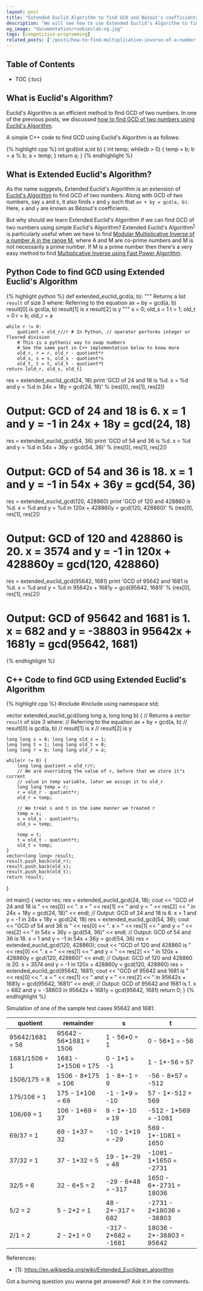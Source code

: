 ```yaml
---
layout: post
title: "Extended Euclid Algorithm to find GCD and Bézout's coefficients"
description: "We will see how to use Extended Euclid's Algorithm to find GCD of two numbers. It also gives us Bézout's coefficients (x, y) such that ax + by = gcd(a, b). We will discuss and implement all of the above problems in Python and C++"
og_image: "documentation/rookieslab-og.jpg"
tags: [competitive-programming]
related_posts: ['/posts/how-to-find-multiplicative-inverse-of-a-number-modulo-m-in-python-cpp', '/posts/cpp-python-code-to-find-gcd-of-a-list-of-numbers'] 
---
```



<h2> Table of Contents </h2>

* TOC
{:toc}

## What is Euclid's Algorithm?

Euclid's Algorithm is an efficient method to find GCD of two numbers. In one of the previous posts, we discussed [how to find GCD of two numbers using Euclid's Algorithm](http://rookieslab.com/posts/cpp-python-code-to-find-gcd-of-a-list-of-numbers#how-to-find-gcd-of-two-numbers).

A simple C++ code to find GCD using Euclid's Algorithm is as follows:

{% highlight cpp %}
int gcd(int a,int b) {
    int temp;
    while(b > 0) {
        temp = b;
        b = a % b;
        a = temp;
    }
    return a;
}
{% endhighlight %}

## What is Extended Euclid's Algorithm?

As the name suggests, Extended Euclid's Algorithm is an extension of [Euclid's Algorithm](http://rookieslab.com/posts/cpp-python-code-to-find-gcd-of-a-list-of-numbers#how-to-find-gcd-of-two-numbers) to find GCD of two numbers. Along with GCD of two numbers, say `a` and `b`, it also finds `x` and `y` such that `ax + by = gcd(a, b)`. Here, `x` and `y` are known as Bézout's coefficients.

But why should we learn Extended Euclid's Algorithm if we can find GCD of two numbers using simple Euclid's Algorithm? Extended Euclid's Algorithm<sup>[1](#extended-euclid-wiki)</sup> is particularly useful when we have to find [Modular Multiplicative Inverse of a number A in the range M](http://rookieslab.com/posts/how-to-find-multiplicative-inverse-of-a-number-modulo-m-in-python-cpp), where A and M are co-prime numbers and M is not necessarily a prime number. If M is a prime number then there's a very easy method to find [Multiplicative Inverse using Fast Power Algorithm](http://rookieslab.com/posts/how-to-find-multiplicative-inverse-of-a-number-modulo-m-in-python-cpp#modular-multiplicative-inverse-using-fast-power-algorithm).

## Python Code to find GCD using Extended Euclid's Algorithm

{% highlight python %}
def extended_euclid_gcd(a, b):
    """
    Returns a list `result` of size 3 where:
    Referring to the equation ax + by = gcd(a, b)
        result[0] is gcd(a, b)
        result[1] is x
        result[2] is y 
    """
    s = 0; old_s = 1
    t = 1; old_t = 0
    r = b; old_r = a

    while r != 0:
        quotient = old_r//r # In Python, // operator performs integer or floored division
        # This is a pythonic way to swap numbers
        # See the same part in C++ implementation below to know more
        old_r, r = r, old_r - quotient*r
        old_s, s = s, old_s - quotient*s
        old_t, t = t, old_t - quotient*t
    return [old_r, old_s, old_t]

res = extended_euclid_gcd(24, 18)
print 'GCD of 24 and 18 is %d. x = %d and y = %d in 24x + 18y = gcd(24, 18)' % (res[0], res[1], res[2])
# Output: GCD of 24 and 18 is 6. x = 1 and y = -1 in 24x + 18y = gcd(24, 18)
res = extended_euclid_gcd(54, 36)
print 'GCD of 54 and 36 is %d. x = %d and y = %d in 54x + 36y = gcd(54, 36)' % (res[0], res[1], res[2])
# Output: GCD of 54 and 36 is 18. x = 1 and y = -1 in 54x + 36y = gcd(54, 36)
res = extended_euclid_gcd(120, 428860)
print 'GCD of 120 and 428860 is %d. x = %d and y = %d in 120x + 428860y = gcd(120, 428860)' % (res[0], res[1], res[2])
# Output: GCD of 120 and 428860 is 20. x = 3574 and y = -1 in 120x + 428860y = gcd(120, 428860)
res = extended_euclid_gcd(95642, 1681)
print 'GCD of 95642 and 1681 is %d. x = %d and y = %d in 95642x + 1681y = gcd(95642, 1681)' % (res[0], res[1], res[2])
# Output: GCD of 95642 and 1681 is 1. x = 682 and y = -38803 in 95642x + 1681y = gcd(95642, 1681)
{% endhighlight %}

## C++ Code to find GCD using Extended Euclid's Algorithm

{% highlight cpp %}
#include <iostream>
#include <vector>
using namespace std;

vector<long long> extended_euclid_gcd(long long a, long long b) {
    // Returns a vector `result` of size 3 where:
    // Referring to the equation ax + by = gcd(a, b)
    //     result[0] is gcd(a, b)
    //     result[1] is x
    //     result[2] is y 
    
    long long s = 0; long long old_s = 1;
    long long t = 1; long long old_t = 0;
    long long r = b; long long old_r = a;

    while(r != 0) {
        long long quotient = old_r/r;
        // We are overriding the value of r, before that we store it"s current
        // value in temp variable, later we assign it to old_r
        long long temp = r;
        r = old_r - quotient*r;
        old_r = temp;

        // We treat s and t in the same manner we treated r
        temp = s;
        s = old_s - quotient*s;
        old_s = temp;

        temp = t;
        t = old_t - quotient*t;
        old_t = temp;
    }
    vector<long long> result;
    result.push_back(old_r);
    result.push_back(old_s);
    result.push_back(old_t);
    return result;
}

int main() {
    vector<long long> res;
    res = extended_euclid_gcd(24, 18);
    cout << "GCD of 24 and 18 is " << res[0] << ". x = " << res[1] << " and y = " << res[2] << " in 24x + 18y = gcd(24, 18)" << endl;
    // Output: GCD of 24 and 18 is 6. x = 1 and y = -1 in 24x + 18y = gcd(24, 18)
    res = extended_euclid_gcd(54, 36);
    cout << "GCD of 54 and 36 is " << res[0] << ". x = " << res[1] << " and y = " << res[2] << " in 54x + 36y = gcd(54, 36)" << endl;
    // Output: GCD of 54 and 36 is 18. x = 1 and y = -1 in 54x + 36y = gcd(54, 36)
    res = extended_euclid_gcd(120, 428860);
    cout << "GCD of 120 and 428860 is " << res[0] << ". x = " << res[1] << " and y = " << res[2] << " in 120x + 428860y = gcd(120, 428860)" << endl;
    // Output: GCD of 120 and 428860 is 20. x = 3574 and y = -1 in 120x + 428860y = gcd(120, 428860)
    res = extended_euclid_gcd(95642, 1681);
    cout << "GCD of 95642 and 1681 is " << res[0] << ". x = " << res[1] << " and y = " << res[2] << " in 95642x + 1681y = gcd(95642, 1681)" << endl;
    // Output: GCD of 95642 and 1681 is 1. x = 682 and y = -38803 in 95642x + 1681y = gcd(95642, 1681)
    return 0;
}
{% endhighlight %}

Simulation of one of the sample test cases 95642 and 1681:

| quotient | remainder | s | t |
| ------------- | ------------- | ------------- | ------------- |
| 95642/1681 = 56 | 95642 - 56*1681 = 1506 | 1 - 56*0 = 1 | 0 - 56*1 = -56 |
| 1681/1506 = 1 | 1681 - 1*1506 = 175 | 0 - 1*1 = -1 | 1 - 1*-56 = 57 |
| 1506/175 = 8 | 1506 - 8*175 = 106 | 1 - 8*-1 = 9 | -56 - 8*57 = -512 |
| 175/106 = 1 | 175 - 1*106 = 69 | -1 - 1*9 = -10 | 57 - 1*-512 = 569 |
| 106/69 = 1 | 106 - 1*69 = 37 | 9 - 1*-10 = 19 | -512 - 1*569 = -1081 |
| 69/37 = 1 | 69 - 1*37 = 32 | -10 - 1*19 = -29 | 569 - 1*-1081 = 1650 |
| 37/32 = 1 | 37 - 1*32 = 5 | 19 - 1*-29 = 48 | -1081 - 1*1650 = -2731 |
| 32/5 = 6 | 32 - 6*5 = 2 | -29 - 6*48 = -317 | 1650 - 6*-2731 = 18036 |
| 5/2 = 2 | 5 - 2*2 = 1 | 48 - 2*-317 = 682 | -2731 - 2*18036 = -38803 |
| 2/1 = 2 | 2 - 2*1 = 0 | -317 - 2*682 = -1681 | 18036 - 2*-38803 = 95642 |

References:

 - <a name="extended-euclid-wiki">[1]</a>: https://en.wikipedia.org/wiki/Extended_Euclidean_algorithm


Got a burning question you wanna get answered? Ask it in the comments.
